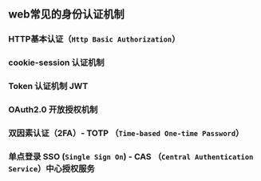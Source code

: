 ## web常见的身份认证机制

###  HTTP基本认证（`Http Basic Authorization`）

### cookie-session 认证机制

### Token 认证机制 JWT

### OAuth2.0 开放授权机制

### 双因素认证（2FA）- TOTP （`Time-based One-time Password`）

### 单点登录 SSO (`Single Sign On`) - CAS （`Central Authentication Service`）中心授权服务